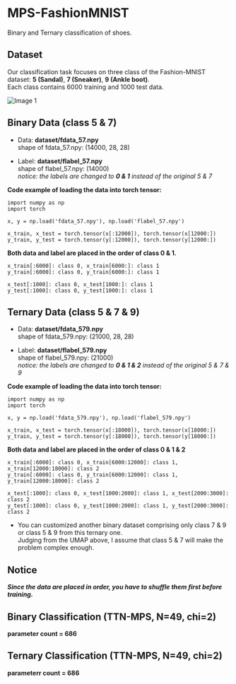 # MPS-FashionMNIST
Binary and Ternary classification of shoes.

## Dataset
Our classification task focuses on three class of the Fashion-MNIST dataset: **5 (Sandal)**, **7 (Sneaker)**, **9 (Ankle boot)**.  
Each class contains 6000 training and 1000 test data.

![Image 1](https://raw.githubusercontent.com/lmcinnes/umap/master/images/umap_example_fashion_mnist1.png)

## Binary Data (class 5 & 7)
- Data: **dataset/fdata_57.npy**  
shape of fdata_57.npy: (14000, 28, 28)  

- Label: **dataset/flabel_57.npy**  
shape of flabel_57.npy: (14000)  
*notice: the labels are changed to **0 & 1** instead of the original 5 & 7*  

**Code example of loading the data into torch tensor:**
```
import numpy as np
import torch

x, y = np.load('fdata_57.npy'), np.load('flabel_57.npy')

x_train, x_test = torch.tensor(x[:12000]), torch.tensor(x[12000:])
y_train, y_test = torch.tensor(y[:12000]), torch.tensor(y[12000:])
```

**Both data and label are placed in the order of class 0 & 1.**  
```
x_train[:6000]: class 0, x_train[6000:]: class 1
y_train[:6000]: class 0, y_train[6000:]: class 1

x_test[:1000]: class 0, x_test[1000:]: class 1
y_test[:1000]: class 0, y_test[1000:]: class 1
```
   
## Ternary Data (class 5 & 7 & 9)
- Data: **dataset/fdata_579.npy**  
shape of fdata_579.npy: (21000, 28, 28)  

- Label: **dataset/flabel_579.npy**  
shape of flabel_579.npy: (21000)  
*notice: the labels are changed to **0 & 1 & 2** instead of the original 5 & 7 & 9*  

**Code example of loading the data into torch tensor:**
```
import numpy as np
import torch

x, y = np.load('fdata_579.npy'), np.load('flabel_579.npy')

x_train, x_test = torch.tensor(x[:18000]), torch.tensor(x[18000:])
y_train, y_test = torch.tensor(y[:18000]), torch.tensor(y[18000:])
```

**Both data and label are placed in the order of class 0 & 1 & 2**  
```
x_train[:6000]: class 0, x_train[6000:12000]: class 1, x_train[12000:18000]: class 2
y_train[:6000]: class 0, y_train[6000:12000]: class 1, y_train[12000:18000]: class 2

x_test[:1000]: class 0, x_test[1000:2000]: class 1, x_test[2000:3000]: class 2
y_test[:1000]: class 0, y_test[1000:2000]: class 1, y_test[2000:3000]: class 2
```

- You can customized another binary dataset comprising only class 7 & 9 or class 5 & 9 from this ternary one.  
Judging from the UMAP above, I assume that class 5 & 7 will make the problem complex enough.

## Notice
***Since the data are placed in order, you have to shuffle them first before training.***

## Binary Classification (TTN-MPS, N=49, chi=2)
**parameter count = 686**

## Ternary Classification (TTN-MPS, N=49, chi=2)
**parameterr count = 686**
